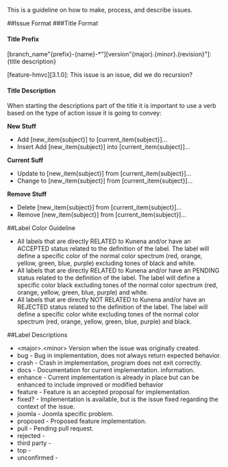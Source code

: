 This is a guideline on how to make, process, and describe issues.

##Issue Format
###Title Format
#### Title Prefix
[branch_name"{prefix}-{name}-*"][version"{major}.{minor}.{revision}"]: {title description}

[feature-hmvc][3.1.0]: This issue is an issue, did we do recursion?

#### Title Description

When starting the descriptions part of the title it is important to use a verb based on the type of action issue it is going to convey:

**New Stuff**
* Add [new_item{subject}] to [current_item{subject}]...
* Insert Add [new_item{subject}] into [current_item{subject}]...

**Current Suff**
* Update to [new_item{subject}] from [current_item{subject}]...
* Change to [new_item{subject}] from [current_item{subject}]...

**Remove Stuff**
* Delete [new_item{subject}] from [current_item{subject}]...
* Remove [new_item{subject}] from [current_item{subject}]...

##Label Color Guideline
* All labels that are directly RELATED to Kunena and/or have an ACCEPTED status related to the definition of the label. The label will define a specific color of the normal color spectrum (red, orange, yellow, green, blue, purple) excluding tones of black and white.
* All labels that are directly RELATED to Kunena and/or have an PENDING status related to the definition of the label. The label will define a specific color black excluding tones of the normal color spectrum (red, orange, yellow, green, blue, purple) and white.
* All labels that are directly NOT RELATED to Kunena and/or have an REJECTED status related to the definition of the label.  The label will define a specific color white excluding tones of the normal color spectrum (red, orange, yellow, green, blue, purple) and black.

##Label Descriptions
* \<major\>.\<minor\> Version when the issue was originally created.
* bug - Bug in implementation, does not always return expected behavior.
* crash - Crash in implementation, program does not exit correctly.
* docs - Documentation for current implementation.
information.
* enhance - Current implementation is already in place but can be enhanced to include improved or modified behavior 
* feature - Feature is an accepted proposal for implementation.
* fixed? - Implementation is available, but is the issue fixed regarding the context of the issue.
* joomla - Joomla specific problem.
* proposed - Proposed feature implementation.
* pull - Pending pull request.
* rejected - 
* third party - 
* top -
* unconfirmed - 
